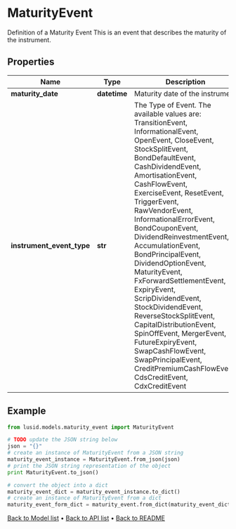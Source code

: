 # MaturityEvent

Definition of a Maturity Event  This is an event that describes the maturity of the instrument.

## Properties
Name | Type | Description | Notes
------------ | ------------- | ------------- | -------------
**maturity_date** | **datetime** | Maturity date of the instrument | 
**instrument_event_type** | **str** | The Type of Event. The available values are: TransitionEvent, InformationalEvent, OpenEvent, CloseEvent, StockSplitEvent, BondDefaultEvent, CashDividendEvent, AmortisationEvent, CashFlowEvent, ExerciseEvent, ResetEvent, TriggerEvent, RawVendorEvent, InformationalErrorEvent, BondCouponEvent, DividendReinvestmentEvent, AccumulationEvent, BondPrincipalEvent, DividendOptionEvent, MaturityEvent, FxForwardSettlementEvent, ExpiryEvent, ScripDividendEvent, StockDividendEvent, ReverseStockSplitEvent, CapitalDistributionEvent, SpinOffEvent, MergerEvent, FutureExpiryEvent, SwapCashFlowEvent, SwapPrincipalEvent, CreditPremiumCashFlowEvent, CdsCreditEvent, CdxCreditEvent | 

## Example

```python
from lusid.models.maturity_event import MaturityEvent

# TODO update the JSON string below
json = "{}"
# create an instance of MaturityEvent from a JSON string
maturity_event_instance = MaturityEvent.from_json(json)
# print the JSON string representation of the object
print MaturityEvent.to_json()

# convert the object into a dict
maturity_event_dict = maturity_event_instance.to_dict()
# create an instance of MaturityEvent from a dict
maturity_event_form_dict = maturity_event.from_dict(maturity_event_dict)
```
[Back to Model list](../README.md#documentation-for-models) &#8226; [Back to API list](../README.md#documentation-for-api-endpoints) &#8226; [Back to README](../README.md)


